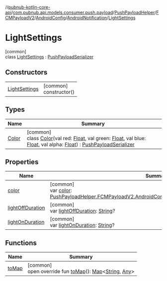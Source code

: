 //[pubnub-kotlin-core-api](../../../../../../../index.md)/[com.pubnub.api.models.consumer.push.payload](../../../../../index.md)/[PushPayloadHelper](../../../../index.md)/[FCMPayloadV2](../../../index.md)/[AndroidConfig](../../index.md)/[AndroidNotification](../index.md)/[LightSettings](index.md)

# LightSettings

[common]\
class [LightSettings](index.md) : [PushPayloadSerializer](../../../../../-push-payload-serializer/index.md)

## Constructors

| | |
|---|---|
| [LightSettings](-light-settings.md) | [common]<br>constructor() |

## Types

| Name | Summary |
|---|---|
| [Color](-color/index.md) | [common]<br>class [Color](-color/index.md)(val red: [Float](https://kotlinlang.org/api/latest/jvm/stdlib/kotlin-stdlib/kotlin/-float/index.html), val green: [Float](https://kotlinlang.org/api/latest/jvm/stdlib/kotlin-stdlib/kotlin/-float/index.html), val blue: [Float](https://kotlinlang.org/api/latest/jvm/stdlib/kotlin-stdlib/kotlin/-float/index.html), val alpha: [Float](https://kotlinlang.org/api/latest/jvm/stdlib/kotlin-stdlib/kotlin/-float/index.html)) : [PushPayloadSerializer](../../../../../-push-payload-serializer/index.md) |

## Properties

| Name | Summary |
|---|---|
| [color](color.md) | [common]<br>var [color](color.md): [PushPayloadHelper.FCMPayloadV2.AndroidConfig.AndroidNotification.LightSettings.Color](-color/index.md)? |
| [lightOffDuration](light-off-duration.md) | [common]<br>var [lightOffDuration](light-off-duration.md): [String](https://kotlinlang.org/api/latest/jvm/stdlib/kotlin-stdlib/kotlin/-string/index.html)? |
| [lightOnDuration](light-on-duration.md) | [common]<br>var [lightOnDuration](light-on-duration.md): [String](https://kotlinlang.org/api/latest/jvm/stdlib/kotlin-stdlib/kotlin/-string/index.html)? |

## Functions

| Name | Summary |
|---|---|
| [toMap](to-map.md) | [common]<br>open override fun [toMap](to-map.md)(): [Map](https://kotlinlang.org/api/latest/jvm/stdlib/kotlin-stdlib/kotlin.collections/-map/index.html)&lt;[String](https://kotlinlang.org/api/latest/jvm/stdlib/kotlin-stdlib/kotlin/-string/index.html), [Any](https://kotlinlang.org/api/latest/jvm/stdlib/kotlin-stdlib/kotlin/-any/index.html)&gt; |

